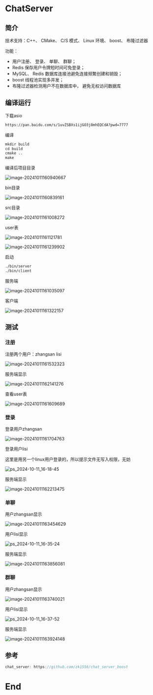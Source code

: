 # ChatServer

## 简介

技术支持：C++、 CMake、 C/S 模式、 Linux 环境、 boost、 布隆过滤器

功能： 

- 用户注册、 登录、 单聊、 群聊； 
- Redis 保存用户令牌短时间可免登录； 
- MySQL、 Redis 数据库连接池避免连接频繁创建和销毁； 
- boost 线程池实现多并发； 
- 布隆过滤器检测用户不在数据库中， 避免无权访问数据库  

## 编译运行

下载asio

```txt
https://pan.baidu.com/s/1uvZSBXs1ijGO3j8mhEQCdA?pwd=7777
```

编译

```txt
mkdir build
cd build
cmake ..
make
```

编译后项目目录

![image-20241011160940667](./ChatServer.assets/image-20241011160940667.png)

bin目录

![image-20241011160839161](./ChatServer.assets/image-20241011160839161.png)

src目录

![image-20241011161008272](./ChatServer.assets/image-20241011161008272.png)

user表

![image-20241011161121781](./ChatServer.assets/image-20241011161121781.png)

![image-20241011161239902](./ChatServer.assets/image-20241011161239902.png)

启动

```txt
./bin/server
./bin/client
```

服务端

![image-20241011161035097](./ChatServer.assets/image-20241011161035097.png)

客户端

![image-20241011161322157](./ChatServer.assets/image-20241011161322157.png)

## 测试

### 注册

注册两个用户：zhangsan lisi

![image-20241011161532323](./ChatServer.assets/image-20241011161532323.png)

服务端显示

![image-20241011162141276](./ChatServer.assets/image-20241011162141276.png)

查看user表

![image-20241011161609689](./ChatServer.assets/image-20241011161609689.png)

### 登录

登录用户zhangsan

![image-20241011161704763](./ChatServer.assets/image-20241011161704763.png)

登录用户lisi

这里是用另一个linux用户登录的，所以提示文件无写入权限，无妨

![ps_2024-10-11_16-18-45](./ChatServer.assets/ps_2024-10-11_16-18-45.png)

服务端显示

![image-20241011162213475](./ChatServer.assets/image-20241011162213475.png)

### 单聊

用户zhangsan显示

![image-20241011163454629](./ChatServer.assets/image-20241011163454629.png)

用户lisi显示

![ps_2024-10-11_16-35-24](./ChatServer.assets/ps_2024-10-11_16-35-24.png)

服务端显示

![image-20241011163856081](./ChatServer.assets/image-20241011163856081.png)

### 群聊

用户zhangsan显示

![image-20241011163740021](./ChatServer.assets/image-20241011163740021.png)

用户lisi显示

![ps_2024-10-11_16-37-52](./ChatServer.assets/ps_2024-10-11_16-37-52.png)

服务端显示

![image-20241011163924148](./ChatServer.assets/image-20241011163924148.png)

## 参考

```c++
chat_server: https://github.com/zk1556/chat_server_boost
```

# End

